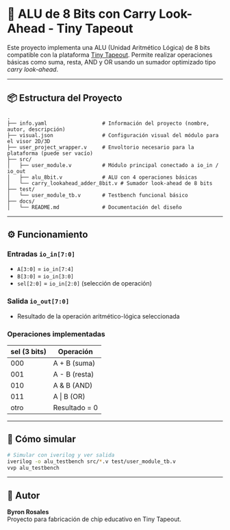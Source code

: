 # 🧠 ALU de 8 Bits con Carry Look-Ahead - Tiny Tapeout

Este proyecto implementa una ALU (Unidad Aritmético Lógica) de 8 bits compatible con la plataforma [Tiny Tapeout](https://tinytapeout.com/). Permite realizar operaciones básicas como suma, resta, AND y OR usando un sumador optimizado tipo *carry look-ahead*.

---

## 📦 Estructura del Proyecto

```
.
├── info.yaml                  # Información del proyecto (nombre, autor, descripción)
├── visual.json                # Configuración visual del módulo para el visor 2D/3D
├── user_project_wrapper.v     # Envoltorio necesario para la plataforma (puede ser vacío)
├── src/
│   ├── user_module.v          # Módulo principal conectado a io_in / io_out
│   ├── alu_8bit.v             # ALU con 4 operaciones básicas
│   └── carry_lookahead_adder_8bit.v # Sumador look-ahead de 8 bits
├── test/
│   └── user_module_tb.v       # Testbench funcional básico
├── docs/
│   └── README.md              # Documentación del diseño
```

---

## ⚙️ Funcionamiento

### Entradas `io_in[7:0]`
- `A[3:0]` = `io_in[7:4]`
- `B[3:0]` = `io_in[3:0]`
- `sel[2:0]` = `io_in[2:0]` (selección de operación)

### Salida `io_out[7:0]`
- Resultado de la operación aritmético-lógica seleccionada

### Operaciones implementadas

| sel (3 bits) | Operación         |
|--------------|-------------------|
| 000          | A + B (suma)      |
| 001          | A - B (resta)     |
| 010          | A & B (AND)       |
| 011          | A \| B (OR)        |
| otro         | Resultado = 0     |

---

## 🔧 Cómo simular

```bash
# Simular con iverilog y ver salida
iverilog -o alu_testbench src/*.v test/user_module_tb.v
vvp alu_testbench
```

---

## 🧑 Autor

**Byron Rosales**  
Proyecto para fabricación de chip educativo en Tiny Tapeout.


